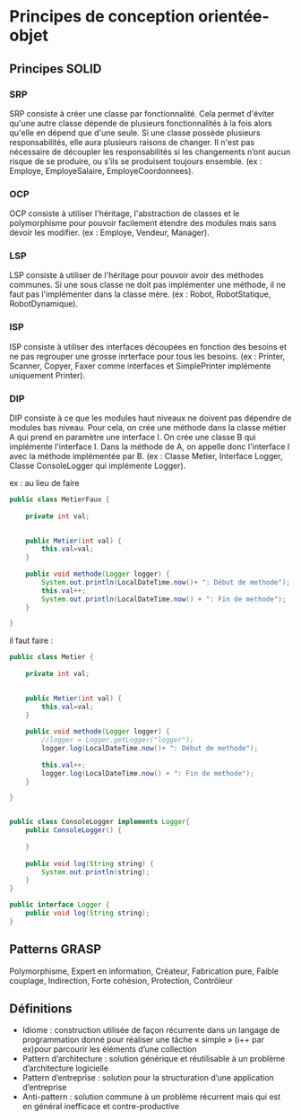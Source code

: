 # Principes de conception orientée-objet

## Principes SOLID

### SRP

SRP consiste à créer une classe par fonctionnalité. Cela permet d'éviter qu'une autre classe dépende de plusieurs fonctionnalités à la fois alors qu'elle en dépend que d'une seule. Si une classe possède plusieurs responsabilités, elle aura plusieurs raisons de changer. 
Il n'est pas nécessaire de découpler les responsabilités si les changements n’ont aucun risque de se produire, ou s’ils se produisent toujours ensemble. (ex : Employe, EmployeSalaire, EmployeCoordonnees). 

### OCP

OCP consiste à utiliser l'héritage, l'abstraction de classes et le polymorphisme pour pouvoir facilement étendre des modules mais sans devoir les modifier. (ex : Employe, Vendeur, Manager). 

### LSP 

LSP consiste à utiliser de l'héritage pour pouvoir avoir des méthodes communes. Si une sous classe ne doit pas implémenter une méthode, il ne faut pas l'implémenter dans la classe mère. (ex : Robot, RobotStatique, RobotDynamique). 

### ISP

ISP consiste à utiliser des interfaces découpées en fonction des besoins et ne pas regrouper une grosse inrterface pour tous les besoins. (ex : Printer, Scanner, Copyer, Faxer comme interfaces et SimplePrinter implémente uniquement Printer). 

### DIP 

DIP consiste à ce que les modules haut niveaux ne doivent pas dépendre de modules bas niveau. Pour cela, on crée une méthode dans la classe métier A qui prend en paramètre une interface I. On crée une classe B qui implémente l'interface I. Dans la méthode de A, on appelle donc l'interface I avec la méthode implémentée par B. (ex : Classe Metier, Interface Logger, Classe ConsoleLogger qui implémente Logger). 

ex : au lieu de faire 
```java
public class MetierFaux {
	
	private int val;

	
	public Metier(int val) {
		this.val=val;
	}
	
	public void methode(Logger logger) {
		System.out.println(LocalDateTime.now()+ ": Début de methode");
		this.val++;
		System.out.println(LocalDateTime.now() + ": Fin de methode");
	}

}
```
il faut faire :

```java
public class Metier {
	
	private int val;

	
	public Metier(int val) {
		this.val=val;
	}
	
	public void methode(Logger logger) {
		//logger = Logger.getLogger("logger");
		logger.log(LocalDateTime.now()+ ": Début de methode");
		
		this.val++;
		logger.log(LocalDateTime.now() + ": Fin de methode");
	}

}


public class ConsoleLogger implements Logger{
	public ConsoleLogger() {
		
	}
	
	public void log(String string) {
		System.out.println(string);
	}
}

public interface Logger {
	public void log(String string);
}
```

## Patterns GRASP

Polymorphisme, Expert en information, Créateur, Fabrication pure, Faible couplage, Indirection, Forte cohésion, Protection, Contrôleur

## Définitions

- Idiome : construction utilisée de façon récurrente dans un langage de programmation donné pour réaliser une tâche « simple » (i++ par ex)pour parcourir les éléments d’une collection
- Pattern d’architecture : solution générique et réutilisable à un problème d’architecture logicielle
- Pattern d’entreprise : solution pour la structuration d’une application d’entreprise
- Anti-pattern : solution commune à un problème récurrent mais qui est en général inefficace et contre-productive
